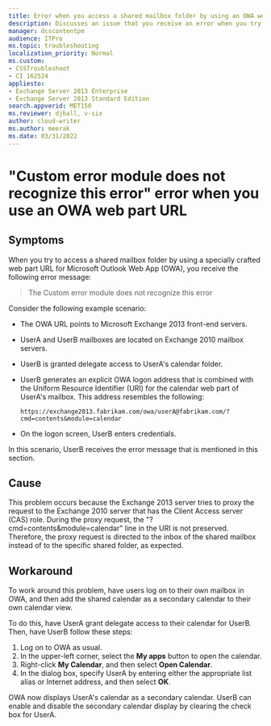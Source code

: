 ```yaml
---
title: Error when you access a shared mailbox folder by using an OWA web part URL
description: Discusses an issue that you receive an error when you try to access a shared mailbox folder by using a specially crafted web part URL for OWA.
manager: dcscontentpm
audience: ITPro
ms.topic: troubleshooting
localization_priority: Normal
ms.custom: 
- CSSTroubleshoot
- CI 162524
appliesto: 
- Exchange Server 2013 Enterprise
- Exchange Server 2013 Standard Edition
search.appverid: MET150
ms.reviewer: djball, v-six
author: cloud-writer
ms.author: meerak
ms.date: 03/31/2022
---
```


# "Custom error module does not recognize this error" error when you use an OWA web part URL

## Symptoms

When you try to access a shared mailbox folder by using a specially crafted web part URL for Microsoft Outlook Web App (OWA), you receive the following error message:

> The Custom error module does not recognize this error

Consider the following example scenario:

- The OWA URL points to Microsoft Exchange 2013 front-end servers.
- UserA and UserB mailboxes are located on Exchange 2010 mailbox servers.
- UserB is granted delegate access to UserA's calendar folder.
- UserB generates an explicit OWA logon address that is combined with the Uniform Resource Identifier (URI) for the calendar web part of UserA's mailbox. This address resembles the following:

    `https://exchange2013.fabrikam.com/owa/userA@fabrikam.com/?cmd=contents&module=calendar`

- On the logon screen, UserB enters credentials.

In this scenario, UserB receives the error message that is mentioned in this section.

## Cause

This problem occurs because the Exchange 2013 server tries to proxy the request to the Exchange 2010 server that has the Client Access server (CAS) role. During the proxy request, the "?cmd=contents&module=calendar" line in the URI is not preserved. Therefore, the proxy request is directed to the inbox of the shared mailbox instead of to the specific shared folder, as expected.

## Workaround

To work around this problem, have users log on to their own mailbox in OWA, and then add the shared calendar as a secondary calendar to their own calendar view.

To do this, have UserA grant delegate access to their calendar for UserB. Then, have UserB follow these steps:

1. Log on to OWA as usual.
2. In the upper-left corner, select the **My apps** button to open the calendar.
3. Right-click **My Calendar**, and then select **Open Calendar**.
4. In the dialog box, specify UserA by entering either the appropriate list alias or Internet address, and then select **OK**.

OWA now displays UserA's calendar as a secondary calendar. UserB can enable and disable the secondary calendar display by clearing the check box for UserA.
